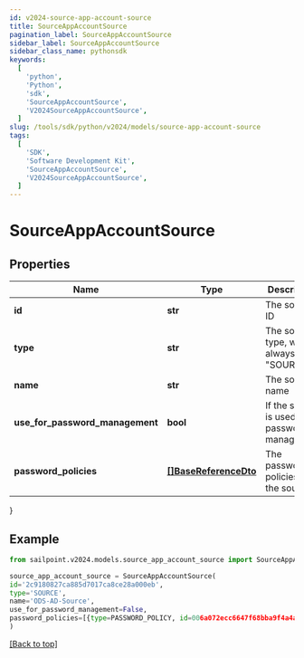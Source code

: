 ```yaml
---
id: v2024-source-app-account-source
title: SourceAppAccountSource
pagination_label: SourceAppAccountSource
sidebar_label: SourceAppAccountSource
sidebar_class_name: pythonsdk
keywords:
  [
    'python',
    'Python',
    'sdk',
    'SourceAppAccountSource',
    'V2024SourceAppAccountSource',
  ]
slug: /tools/sdk/python/v2024/models/source-app-account-source
tags:
  [
    'SDK',
    'Software Development Kit',
    'SourceAppAccountSource',
    'V2024SourceAppAccountSource',
  ]
---
```


# SourceAppAccountSource

## Properties

| Name | Type | Description | Notes |
| --- | --- | --- | --- |
| **id** | **str** | The source ID | [optional] |
| **type** | **str** | The source type, will always be \"SOURCE\" | [optional] |
| **name** | **str** | The source name | [optional] |
| **use_for_password_management** | **bool** | If the source is used for password management | [optional] [default to False] |
| **password_policies** | [**[]BaseReferenceDto**](base-reference-dto) | The password policies for the source | [optional] |

}

## Example

```python
from sailpoint.v2024.models.source_app_account_source import SourceAppAccountSource

source_app_account_source = SourceAppAccountSource(
id='2c9180827ca885d7017ca8ce28a000eb',
type='SOURCE',
name='ODS-AD-Source',
use_for_password_management=False,
password_policies=[{type=PASSWORD_POLICY, id=006a072ecc6647f68bba9f4a4ad34649, name=Password Policy 1}]
)

```

[[Back to top]](#)
